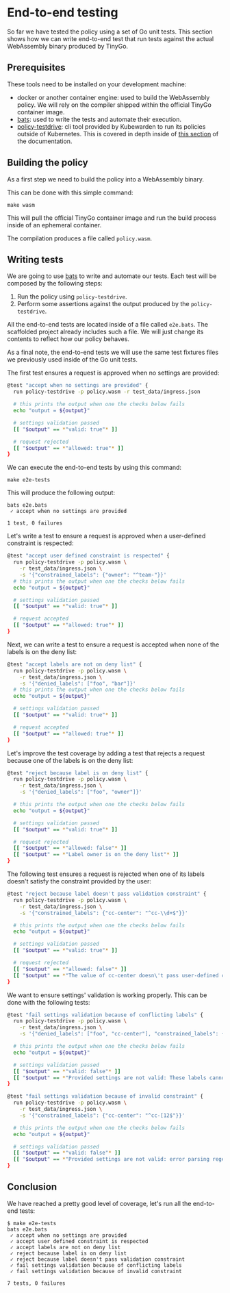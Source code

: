 # End-to-end testing

So far we have tested the policy using a set of Go unit tests. This section shows
how we can write end-to-end test that run tests against the actual WebAssembly
binary produced by TinyGo.

## Prerequisites

These tools need to be installed on your development machine:

* docker or another container engine: used to build the WebAssembly
  policy. We will rely on the compiler shipped within the official
  TinyGo container image.
* [bats](https://github.com/sstephenson/bats): used to write the
  tests and automate their execution.
* [policy-testdrive](https://github.com/kubewarden/policy-server/releases):
  cli tool provided by Kubewarden to run its policies outside of
  Kubernetes. This is covered in depth inside of [this section](/testing-policies.html)
  of the documentation.

## Building the policy

As a first step we need to build the policy into a WebAssembly binary.

This can be done with this simple command:

```shell
make wasm
```

This will pull the official TinyGo container image and run the build process
inside of an ephemeral container.

The compilation produces a file called `policy.wasm`.

## Writing tests

We are going to use [bats](https://github.com/sstephenson/bats) to write and
automate our tests. Each test will be composed by the following steps:

1. Run the policy using `policy-testdrive`.
1. Perform some assertions against the output produced by the
  `policy-testdrive`.

All the end-to-end tests are located inside of a file called `e2e.bats`. The
scaffolded project already includes such a file. We will just change its
contents to reflect how our policy behaves.

As a final note, the end-to-end tests we will use the same test fixtures files
we previously used inside of the Go unit tests.

The first test ensures a request is approved when no settings are provided:

```bash
@test "accept when no settings are provided" {
  run policy-testdrive -p policy.wasm -r test_data/ingress.json

  # this prints the output when one the checks below fails
  echo "output = ${output}"

  # settings validation passed
  [[ "$output" == *"valid: true"* ]]

  # request rejected
  [[ "$output" == *"allowed: true"* ]]
}
```

We can execute the end-to-end tests by using this command:

```shell
make e2e-tests
```

This will produce the following output:

```shell
bats e2e.bats
 ✓ accept when no settings are provided

1 test, 0 failures
```

Let's write a test to ensure a request is approved when a user-defined constraint
is respected:

```bash
@test "accept user defined constraint is respected" {
  run policy-testdrive -p policy.wasm \
    -r test_data/ingress.json \
    -s '{"constrained_labels": {"owner": "^team-"}}'
  # this prints the output when one the checks below fails
  echo "output = ${output}"

  # settings validation passed
  [[ "$output" == *"valid: true"* ]]

  # request accepted
  [[ "$output" == *"allowed: true"* ]]
}
```

Next, we can write a test to ensure a request is accepted when none of the
labels is on the deny list:

```bash
@test "accept labels are not on deny list" {
  run policy-testdrive -p policy.wasm \
    -r test_data/ingress.json \
    -s '{"denied_labels": ["foo", "bar"]}'
  # this prints the output when one the checks below fails
  echo "output = ${output}"

  # settings validation passed
  [[ "$output" == *"valid: true"* ]]

  # request accepted
  [[ "$output" == *"allowed: true"* ]]
}
```

Let's improve the test coverage by adding a test that rejects a request
because one of the labels is on the deny list:

```bash
@test "reject because label is on deny list" {
  run policy-testdrive -p policy.wasm \
    -r test_data/ingress.json \
    -s '{"denied_labels": ["foo", "owner"]}'

  # this prints the output when one the checks below fails
  echo "output = ${output}"

  # settings validation passed
  [[ "$output" == *"valid: true"* ]]

  # request rejected
  [[ "$output" == *"allowed: false"* ]]
  [[ "$output" == *"Label owner is on the deny list"* ]]
}
```

The following test ensures a request is rejected when one of its labels doesn't
satisfy the constraint provided by the user:

```bash
@test "reject because label doesn't pass validation constraint" {
  run policy-testdrive -p policy.wasm \
    -r test_data/ingress.json \
    -s '{"constrained_labels": {"cc-center": "^cc-\\d+$"}}'

  # this prints the output when one the checks below fails
  echo "output = ${output}"

  # settings validation passed
  [[ "$output" == *"valid: true"* ]]

  # request rejected
  [[ "$output" == *"allowed: false"* ]]
  [[ "$output" == *"The value of cc-center doesn\'t pass user-defined constraint"* ]]
}
```

We want to ensure settings' validation is working properly. This can be done
with the following tests:

```bash
@test "fail settings validation because of conflicting labels" {
  run policy-testdrive -p policy.wasm \
    -r test_data/ingress.json \
    -s '{"denied_labels": ["foo", "cc-center"], "constrained_labels": {"cc-center": "^cc-\\d+$"}}'

  # this prints the output when one the checks below fails
  echo "output = ${output}"

  # settings validation passed
  [[ "$output" == *"valid: false"* ]]
  [[ "$output" == *"Provided settings are not valid: These labels cannot be constrained and denied at the same time: Set{cc-center}"* ]]
}

@test "fail settings validation because of invalid constraint" {
  run policy-testdrive -p policy.wasm \
    -r test_data/ingress.json \
    -s '{"constrained_labels": {"cc-center": "^cc-[12$"}}'

  # this prints the output when one the checks below fails
  echo "output = ${output}"

  # settings validation passed
  [[ "$output" == *"valid: false"* ]]
  [[ "$output" == *"Provided settings are not valid: error parsing regexp: missing closing ]: `[12$`"* ]]
}
```

## Conclusion

We have reached a pretty good level of coverage, let's run all the end-to-end
tests:

```shell
$ make e2e-tests
bats e2e.bats
 ✓ accept when no settings are provided
 ✓ accept user defined constraint is respected
 ✓ accept labels are not on deny list
 ✓ reject because label is on deny list
 ✓ reject because label doesn't pass validation constraint
 ✓ fail settings validation because of conflicting labels
 ✓ fail settings validation because of invalid constraint

7 tests, 0 failures
```
